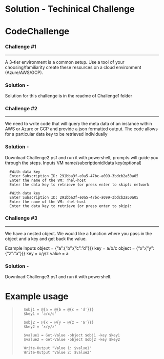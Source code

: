 # Solution - Techinical Challenge
# CodeChallenge


### Challenge #1
---

A 3-tier environment is a common setup. Use a tool of your choosing/familiarity create these resources on a cloud environment (Azure/AWS/GCP).  
 
 ### Solution -
 
Solution for this challenge is in the readme of Challenge1 folder
 
 
### Challenge #2
---

We need to write code that will query the meta data of an instance within AWS or Azure or GCP and provide a json formatted output.
The code allows for a particular data key to be retrieved individually

 ### Solution -
 
  Download Challenge2.ps1 and run it with powershell, prompts will guide you through the steps. Inputs VM name/subcriptionid/data key(optional)
  
```
  #With data key 
  Enter Subscription ID: 291bba3f-e0a5-47bc-a099-3bdcb2a50a05
  Enter the name of the VM: rhel-host
  Enter the data key to retrieve (or press enter to skip): network

  #With data key 
  Enter Subscription ID: 291bba3f-e0a5-47bc-a099-3bdcb2a50a05
  Enter the name of the VM: rhel-host
  Enter the data key to retrieve (or press enter to skip): 
```
 
### Challenge #3
---

We have a nested object. We would like a function where you pass in the object and a key and get back the value.

Example Inputs
object = {“a”:{“b”:{“c”:”d”}}}
key = a/b/c
object = {“x”:{“y”:{“z”:”a”}}}
key = x/y/z
value = a

 ### Solution -

Download Challenge3.ps1 and run it with powershell.


# Example usage
>        $obj1 = @{a = @{b = @{c = 'd'}}}
>        $key1 = 'a/c/c'
>        
>        $obj2 = @{x = @{y = @{z = 'a'}}}
>        $key2 = 'x/y/z'
>        
>        $value1 = Get-Value -object $obj1 -key $key1
>        $value2 = Get-Value -object $obj2 -key $key2
>        
>        Write-Output "Value 1: $value1"
>        Write-Output "Value 2: $value2"

